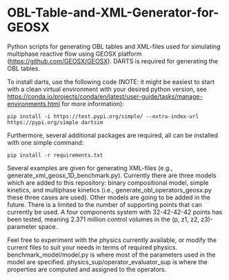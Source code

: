 # OBL-Table-and-XML-Generator-for-GEOSX
Python scripts for generating OBL tables and XML-files used for simulating multiphase reactive flow using GEOSX platform (https://github.com/GEOSX/GEOSX). DARTS is required for generating the OBL tables. 

To install darts, use the following code (NOTE: it might be easiest to start with a clean virtual environment with your desired python version, see https://conda.io/projects/conda/en/latest/user-guide/tasks/manage-environments.html for more information):

```pip install -i https://test.pypi.org/simple/ --extra-index-url https://pypi.org/simple dartsim```

Furthermore, several additional packages are required, all can be installed with one simple command:

```pip install -r requirements.txt```

Several examples are given for generating XML-files (e.g., generate_xml_geosx_1D_benchmark.py). Currently there are three models which are added to this repository: binary compositional model, simple kinetics, and multiphase kinetics (i.e., generate_obl_operators_geosx.py these three cases are used). Other models are going to be added in the future. There is a limited to the number of supporting points that can currently be used. A four components system with 32-42-42-42 points has been tested, meaning 2.371 million control volumes in the (p, z1, z2, z3)-parameter space.

Feel free to experiment with the physics currently available, or modify the current files to suit your needs in terms of required physics. benchmark_model/model.py is where most of the parameters used in the model are specified. physics_sup/operator_evaluator_sup is where the properties are computed and assigned to the operators. 
